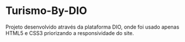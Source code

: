 # Turismo-By-DIO
 Projeto desenvolvido através da plataforma DIO, onde foi usado apenas HTML5 e CSS3 priorizando a responsividade do site.
